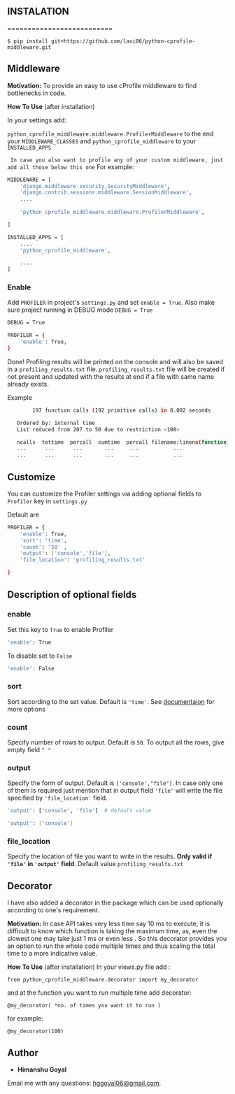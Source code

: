 
## INSTALATION
==========================

```
$ pip install git+https://github.com/lavi06/python-cprofile-middleware.git
```

## Middleware

 **Motivation:** To provide an easy to use cProfile middleware to find bottlenecks in code.            

**How To Use**
(after installation)

In your settings add:

```python_cprofile_middleware.middleware.ProfilerMiddleware``` to the end your ```MIDDLEWARE_CLASSES``` and 
```python_cprofile_middleware``` to your ```INSTALLED_APPS```
 
``` In case you also want to profile any of your custom middleware, just add all those below this one```
For example:

```bash
MIDDLEWARE = [
    'django.middleware.security.SecurityMiddleware',
    'django.contrib.sessions.middleware.SessionMiddleware',
    ....
	
	'python_cprofile_middleware.middleware.ProfilerMiddleware',

]

INSTALLED_APPS = [
    ....
    'python_cprofile_middleware',

    ....
] 
```
### Enable
Add ```PROFILER``` in project's ```settings.py``` and set ```enable = True```.
Also make sure project running in DEBUG mode ```DEBUG = True```

```bash
DEBUG = True

PROFILER = {
    'enable': True,
}

```
Done!
Profiling results will be printed on the console and will also be saved in a ```profiling_results.txt``` file.
```profiling_results.txt``` file will be created if not present and updated with the results at end if a file with same name already exists.

Example

```bash
        197 function calls (192 primitive calls) in 0.002 seconds

   Ordered by: internal time
   List reduced from 207 to 50 due to restriction <100>

   ncalls  tottime  percall  cumtime  percall filename:lineno(function)
   ...      ...      ...       ...     ...           ...
   ...      ...      ...       ...     ...           ...

   ```

## Customize

You can customize the Profiler settings via adding optional fields to ```Profiler``` key in ```settings.py```

Default are

```bash
PROFILER = {
    'enable': True,
    'sort': 'time',
    'count': '50' ,
    'output': ['console','file'],             
    'file_location': 'profiling_results.txt'

}
```

## Description of optional fields
### enable
Set this key to ```True``` to enable Profiler

```bash
'enable': True
```
To disable set to ```False```
```bash
'enable': False
```

### sort
Sort according to the set value. Default is ```'time'```.
See [documentaion](http://docs.python.org/2/library/profile.html#pstats.Stats.sort_stats) for more options

### count
Specify number of rows to output. Default is ```50```.
To output all the rows, give empty field ``` " " ```

### output
Specify the form of output. Default is ```['console',"file"]```. In case only one of them is required just mention that in output field
```'file'``` will write the file specified by ```'file_location'``` field.


```bash
'output': ['console', 'file']  # default value
```
```bash
'output': ['console']
```


### file_location
Specify the location of file you want to write in the results. **Only valid if ```'file'``` in ```'output'``` field**. Default value ```profiling_results.txt```





## Decorator

I have also added a decorator in the package which can be used optionally according to one's requirement.

**Motivation:** In case API takes very less time say 10 ms to execute, it is difficult to know which function is taking the maximum time, as, even the slowest one may take just 1 ms or even less . 
So this decorator provides you an option to run the whole code multiple times and thus scaling the total time to a more indicative value.

**How To Use**
(after installation)
In your views.py file add :

```
from python_cprofile_middleware.decorator import my_decorator
```

and at the function you want to run multiple time add decorator:
```
@my_decorator( *no. of times you want it to run )
```
for example:
```
@my_decorator(100)
```

## Author

* **Himanshu Goyal**

Email me with any questions: [hggoyal06@gmail.com](hggoyal06@gmail.com).

